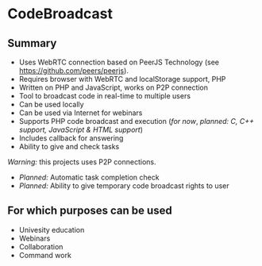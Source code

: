 CodeBroadcast
=============

Summary
-------------
* Uses WebRTC connection based on PeerJS Technology (see https://github.com/peers/peerjs).
* Requires browser with WebRTC and localStorage support, PHP
* Written on PHP and JavaScript, works on P2P connection
* Tool to broadcast code in real-time to multiple users
* Can be used locally
* Can be used via Internet for webinars
* Supports PHP code broadcast and execution (_for now_, _planned: C, C++ support, JavaScript & HTML support_)
* Includes callback for answering
* Ability to give and check tasks

_Warning:_ this projects uses P2P connections.

* _Planned:_ Automatic task completion check
* _Planned:_ Ability to give temporary code broadcast rights to user 


For which purposes can be used
----------
* Univesity education
* Webinars
* Collaboration
* Command work

